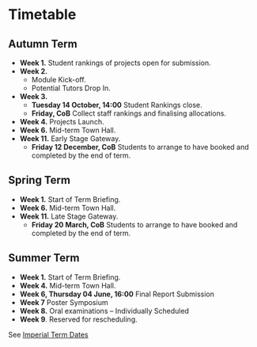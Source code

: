 # Timetable

## Autumn Term
* **Week 1.** Student rankings of projects open for submission.
* **Week 2.**
	* Module Kick-off.
	* Potential Tutors Drop In.
* **Week 3.**
	* **Tuesday 14 October, 14:00** Student Rankings close.
	* **Friday, CoB** Collect staff rankings and finalising allocations.
* **Week 4.** Projects Launch.
* **Week 6.** Mid-term Town Hall.
* **Week 11.** Early Stage Gateway.
	* **Friday 12 December, CoB** Students to arrange to have booked and completed by the end of term.

## Spring Term
* **Week 1.** Start of Term Briefing.
* **Week 6.** Mid-term Town Hall.
* **Week 11.** Late Stage Gateway.
	* **Friday 20 March, CoB** Students to arrange to have booked and completed by the end of term.

## Summer Term
* **Week 1.** Start of Term Briefing.
* **Week 4.** Mid-term Town Hall.
* **Week 6, Thursday 04 June, 16:00** Final Report Submission
* **Week 7** Poster Symposium
* **Week 8.** Oral examinations – Individually Scheduled
* **Week 9**. Reserved for rescheduling.

See [Imperial Term Dates](https://www.imperial.ac.uk/admin-services/registry/term-dates/)